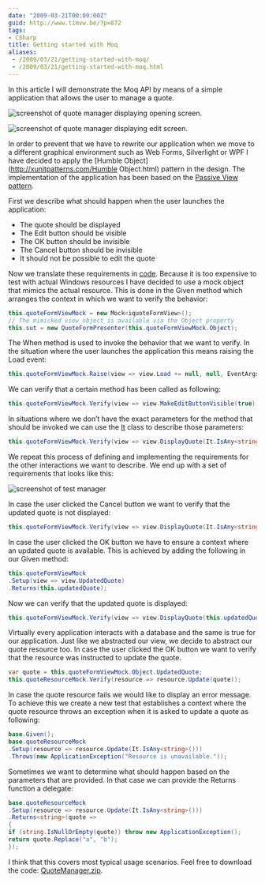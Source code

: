```yaml
---
date: "2009-03-21T00:00:00Z"
guid: http://www.timvw.be/?p=872
tags:
- CSharp
title: Getting started with Moq
aliases:
 - /2009/03/21/getting-started-with-moq/
 - /2009/03/21/getting-started-with-moq.html
---
```

In this article I will demonstrate the Moq API by means of a simple application that allows the user to manage a quote.

![screenshot of quote manager displaying opening screen.](http://www.timvw.be/wp-content/images/QuoteOfTheDay-01.jpg)
  

  
![screenshot of quote manager displaying edit screen.](http://www.timvw.be/wp-content/images/QuoteOfTheDay-02.jpg)

In order to prevent that we have to rewrite our application when we move to a different graphical environment such as Web Forms, Silverlight or WPF I have decided to apply the [Humble Object](http://xunitpatterns.com/Humble Object.html) pattern in the design. The implementation of the application has been based on the [Passive View pattern](http://martinfowler.com/eaaDev/PassiveScreen.html).

First we describe what should happen when the user launches the application:

  * The quote should be displayed
  * The Edit button should be visible
  * The OK button should be invisible
  * The Cancel button should be invisible
  * It should not be possible to edit the quote

Now we translate these requirements in [code](http://www.timvw.be/wp-content/code/csharp/Code-01.txt). Because it is too expensive to test with actual Windows resources I have decided to use a mock object that mimics the actual resource. This is done in the Given method which arranges the context in which we want to verify the behavior:

```csharp
this.quoteFormViewMock = new Mock<iquoteFormView>();
// The mimicked view object is available via the Object property
this.sut = new QuoteFormPresenter(this.quoteFormViewMock.Object);
```

The When method is used to invoke the behavior that we want to verify. In the situation where the user launches the application this means raising the Load event:

```csharp
this.quoteFormViewMock.Raise(view => view.Load += null, null, EventArgs.Empty);
```

We can verify that a certain method has been called as following:

```csharp
this.quoteFormViewMock.Verify(view => view.MakeEditButtonVisible(true));
```

In situations where we don’t have the exact parameters for the method that should be invoked we can use the [It](http://api.moq.me/html/FBE0FFA5.htm) class to describe those parameters:

```csharp
this.quoteFormViewMock.Verify(view => view.DisplayQuote(It.IsAny<string>()));
```

We repeat this process of defining and implementing the requirements for the other interactions we want to describe. We end up with a set of requirements that looks like this:

![screenshot of test manager](http://www.timvw.be/wp-content/images/QuoteOfTheDay-03.jpg)

In case the user clicked the Cancel button we want to verify that the updated quote is not displayed:

```csharp
this.quoteFormViewMock.Verify(view => view.DisplayQuote(It.IsAny<string>()), Times.Never());
```

In case the user clicked the OK button we have to ensure a context where an updated quote is available. This is achieved by adding the following in our Given method:

```csharp
this.quoteFormViewMock
.Setup(view => view.UpdatedQuote)
.Returns(this.updatedQuote);
```

Now we can verify that the updated quote is displayed:

```csharp
this.quoteFormViewMock.Verify(view => view.DisplayQuote(this.updatedQuote));
```

Virtually every application interacts with a database and the same is true for our application. Just like we abstracted our view, we decide to abstract our quote resource too. In case the user clicked the OK button we want to verify that the resource was instructed to update the quote.

```csharp
var quote = this.quoteFormViewMock.Object.UpdatedQuote;
this.quoteResourceMock.Verify(resource => resource.Update(quote));
```

In case the quote resource fails we would like to display an error message. To achieve this we create a new test that establishes a context where the quote resource throws an exception when it is asked to update a quote as following:

```csharp
base.Given();
base.quoteResourceMock
.Setup(resource => resource.Update(It.IsAny<string>()))
.Throws(new ApplicationException("Resource is unavailable."));
```

Sometimes we want to determine what should happen based on the parameters that are provided. In that case we can provide the Returns function a delegate:

```csharp
base.quoteResourceMock
.Setup(resource => resource.Update(It.IsAny<string>()))
.Returns<string>(quote =>
{
if (string.IsNullOrEmpty(quote)) throw new ApplicationException();
return quote.Replace("a", "b");
});
```

I think that this covers most typical usage scenarios. Feel free to download the code: [QuoteManager.zip](http://www.timvw.be/wp-content/code/csharp/QuoteManager.zip).
